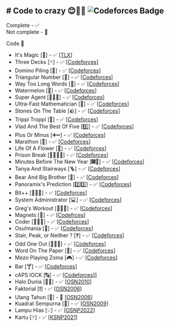 ## # Code to crazy 😊🙏🏻 ![Codeforces Badge](https://codeforces-readme-stats.vercel.app/api/badge?username=Viriya6)

Complete - ✅\
Not complete - 🔨

Code 🔽 
* It's Magic [🎩] - ✅ [[TLX](https://tlx.toki.id/problems/mikroskil-cp-2014-final/A)]
* Three Decks [🃏] - ✅ [[Codeforces](https://codeforces.com/problemset/problem/2104/A)]
* Domino Piling [🎲] - ✅ [[Codeforces](https://codeforces.com/problemset/problem/50/A)]
* Triangular Number [🔺] - ✅ [[Codeforces](https://codeforces.com/problemset/problem/47/A)]
* Way Too Long Words [🧾] - ✅ [[Codeforces](https://codeforces.com/problemset/problem/71/A)]
* Watermelon [🍉] - ✅ [[Codeforces](https://codeforces.com/problemset/problem/4/A)]
* Super Agent [🕵🏻‍♂️] - ✅ [[Codeforces](https://codeforces.com/problemset/problem/12/A)]
* Ultra-Fast Mathematician [🔢] - ✅ [[Codeforces](https://codeforces.com/problemset/problem/61/A)]
* Stones On The Table [🪨] - ✅ [[Codeforces](https://codeforces.com/problemset/problem/266/A)]
* Trippi Troppi [🦐] - ✅ [[Codeforces](https://codeforces.com/problemset/problem/2094/A)]
* Vlad And The Best Of Five [5️⃣] - ✅ [[Codeforces](https://codeforces.com/problemset/problem/1926/A)]
* Plus Or Minus [➕➖] - ✅ [[Codeforces](https://codeforces.com/problemset/problem/1807/A)]
* Marathon [🎽] - ✅ [[Codeforces](https://codeforces.com/problemset/problem/1692/A)]
* Life Of A Flower [🌼] - ✅ [[Codeforces](https://codeforces.com/problemset/problem/1585/A)]
* Prison Break [🏃🏻‍♂️🏢] - ✅ [[Codeforces](https://codeforces.com/problemset/problem/1482/A)]
* Minutes Before The New Year [🎆🎉] - ✅ [[Codeforces](https://codeforces.com/problemset/problem/1283/A)]
* Tanya And Stairways [🪜] - ✅ [[Codeforces](https://codeforces.com/problemset/problem/1005/A)]
* Bear And Big Brother [🐻] - ✅ [[Codeforces](https://codeforces.com/problemset/problem/791/A)]
* Panoramix's Prediction [2️⃣3️⃣] - ✅ [[Codeforces](https://codeforces.com/problemset/problem/80/A)]
* Bit++ [👨🏻‍💻] - ✅ [[Codeforces](https://codeforces.com/problemset/problem/282/A)]
* System Administrator [💻] - ✅ [[Codeforces](https://codeforces.com/problemset/problem/245/A)]
* Greg's Workout [🏋🏻‍♂️] - ✅ [[Codeforces](https://codeforces.com/problemset/problem/255/A)]
* Magnets [🧲] - ✅ [[Codefrces](https://codeforces.com/problemset/problem/344/A)]
* Coder [👨🏻‍💻] - ✅ [[Codeforces](https://codeforces.com/problemset/problem/384/A)]
* Osu!mania [🎵] - ✅ [[Codeforces](https://codeforces.com/problemset/problem/2009/B)]
* Stair, Peak, or Neither ? [❓] - ✅ [[Codeforces](https://codeforces.com/problemset/problem/1950/A)]
* Odd One Out [🍎🍏🍎] - ✅ [[Codeforces](https://codeforces.com/problemset/problem/1915/A)]
* Word On The Paper [📜] - ✅ [[Codeforces](https://codeforces.com/problemset/problem/1850/C)]
* Mezo Playing Zoma [🎮] - ✅ [[Codeforces](https://codeforces.com/problemset/problem/1285/A)]
* Bar [🍸] - ✅ [[Codeforces](https://codeforces.com/problemset/problem/56/A)]
* cAPS lOCK [🔠] - ✅ [[Codeforces](https://codeforces.com/problemset/problem/131/A)]]
* Halo Dunia [👋🏻] - ✅ [[OSN2010](https://tlx.toki.id/problems/osn-2010/0A)]
* Faktorial [❗] - ✅ [[OSN2006](https://tlx.toki.id/problems/osn-2006/A)]
* Ulang Tahun [🎂] - 🔨 [[OSN2006](https://tlx.toki.id/problems/osn-2006/C)]
* Kuadrat Sempurna [🔢] - ✅ [[OSN2009](https://tlx.toki.id/problems/osn-2009/2A)]
* Lampu Hias [💡] - ✅ [[OSNP2022](https://tlx.toki.id/problems/osnp-2022/B1)]
* Kartu [🃏] - ✅ [[KSNP2021](https://tlx.toki.id/problems/ksnp-2021/B2)]

